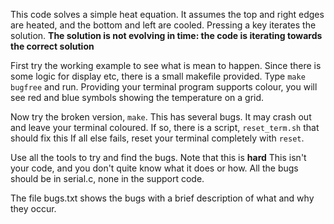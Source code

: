 
This code solves a simple heat equation. It assumes the top and right edges are heated, and the bottom and left are cooled.
Pressing a key iterates the solution. **The solution is not evolving in time: the code is iterating towards the correct solution**

First try the working example to see what is mean to happen. Since there is some logic for display etc, there is a small makefile provided.
Type `make bugfree` and run. Providing your terminal program supports colour, you will see red and blue symbols showing the temperature on a grid.

Now try the broken version, `make`. This has several bugs. It may crash out and leave your terminal coloured. If so, there is a script, `reset_term.sh` that should fix this
If all else fails, reset your terminal completely with `reset`.

Use all the tools to try and find the bugs. Note that this is **hard** This isn't your code, and you don't quite know what it does or how.
All the bugs should be in serial.c, none in the support code.

The file bugs.txt shows the bugs with a brief description of what and why they occur.
